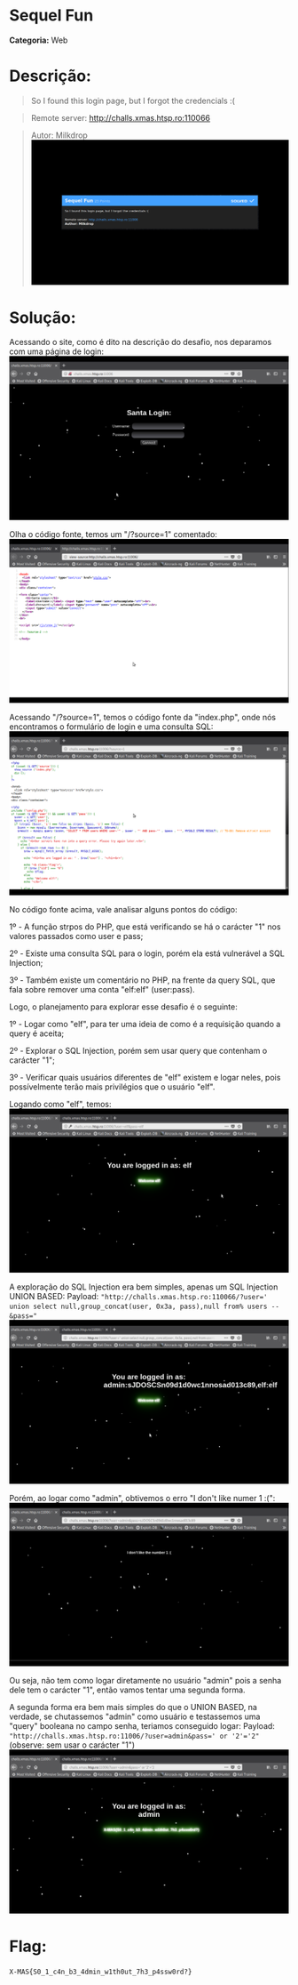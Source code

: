 # Sequel Fun

**Categoria:** Web

# Descrição:
>So I found this login page, but I forgot the credencials :(

>Remote server: http://challs.xmas.htsp.ro:110066

>Autor: Milkdrop
![SequelFun - Chall](sequelfun_inic.png)

# Solução:
Acessando o site, como é dito na descrição do desafio, nos deparamos com uma página de login:
![SequelFun - Página Web](sequel1.png)

Olha o código fonte, temos um "/?source=1" comentado:
![SequelFun - Código Fonte HTML](sequel2.png)

Acessando "/?source=1", temos o código fonte da "index.php", onde nós encontramos o formulário de login e uma consulta SQL:
![SequelFun - Código Fonte PHP](sequel3.png)

No código fonte acima, vale analisar alguns pontos do código:

1º - A função strpos do PHP, que está verificando se há o carácter "1" nos valores passados como user e pass;

2º - Existe uma consulta SQL para o login, porém ela está vulnerável a SQL Injection;

3º - Também existe um comentário no PHP, na frente da query SQL, que fala sobre remover uma conta "elf:elf" (user:pass).


Logo, o planejamento para explorar esse desafio é o seguinte:

1º - Logar como "elf", para ter uma ideia de como é a requisição quando a query é aceita;

2º - Explorar o SQL Injection, porém sem usar query que contenham o carácter "1";

3º - Verificar quais usuários diferentes de "elf" existem e logar neles, pois possívelmente terão mais privilégios que o usuário "elf".

Logando como "elf", temos:
![SequelFun - Usuário "elf"](sequel4.png)

A exploração do SQL Injection era bem simples, apenas um SQL Injection UNION BASED:
Payload: ```"http://challs.xmas.htsp.ro:110066/?user=' union select null,group_concat(user, 0x3a, pass),null from% users -- &pass="```
![SequelFun - Exploração do SQL Injection](sequel5.png)

Porém, ao logar como "admin", obtivemos o erro "I don't like numer 1 :(":
![SequelFun - Tentando logar como "admin"](sequel6.png)

Ou seja, não tem como logar diretamente no usuário "admin" pois a senha dele tem o carácter "1", então vamos tentar uma segunda forma.

A segunda forma era bem mais simples do que o UNION BASED, na verdade, se chutassemos "admin" como usuário e testassemos uma "query" booleana no campo senha, teriamos conseguido logar:
Payload: ```"http://challs.xmas.htsp.ro:11006/?user=admin&pass=' or '2'='2"``` (observe: sem usar o carácter "1")
![SequelFun - Usuário "admin"](sequel7.png)

# Flag:
```X-MAS{S0_1_c4n_b3_4dmin_w1th0ut_7h3_p4ssw0rd?}```
